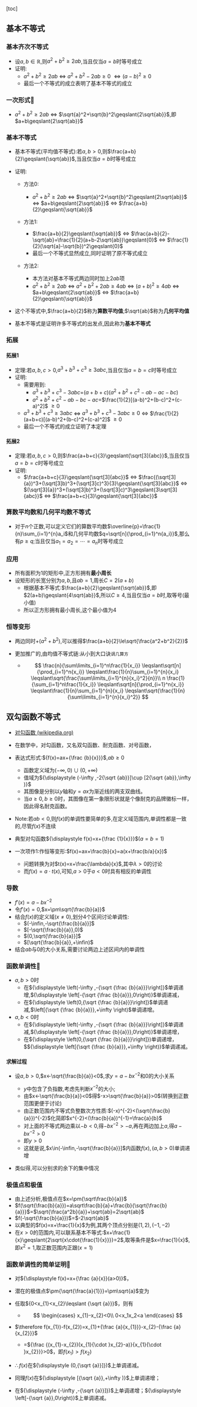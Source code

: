 [toc]

## 基本不等式

### 基本齐次不等式

- 设$a,b\in\mathbb{R}$,则$a^2+b^2\geqslant{2ab}$,当且仅当$a=b$时等号成立
- 证明:
  - $a^2+b^2\geqslant{2ab}$ $\Leftrightarrow$ ${a^2+b^2-2ab\geqslant{0}}$ $\Leftrightarrow{(a-b)^2\geqslant{0}}$
  - 最后一个不等式的成立表明了基本不等式的成立

### 一次形式👺

- $a^2+b^2\geqslant{2ab}$ $\Leftrightarrow$ $\sqrt{a}^2+\sqrt{b}^2\geqslant{2\sqrt{ab}}$,即$a+b\geqslant{2\sqrt{ab}}$

### 基本不等式

- 基本不等式(平均值不等式):若$a,b>0$,则$\frac{a+b}{2}\geqslant{\sqrt{ab}}$,当且仅当$a=b$时等号成立

- 证明:

  - 方法0:
    - $a^2+b^2\geqslant{2ab}$ $\Leftrightarrow$ $\sqrt{a}^2+\sqrt{b}^2\geqslant{2\sqrt{ab}}$ $\Leftrightarrow$ $a+b\geqslant{2\sqrt{ab}}$ $\Leftrightarrow$ $\frac{a+b}{2}\geqslant{\sqrt{ab}}$
    
  - 方法1:
    - $\frac{a+b}{2}\geqslant{\sqrt{ab}}$ $\Leftrightarrow$ $\frac{a+b}{2}-\sqrt{ab}=\frac{1}{2}(a+b-2\sqrt{ab})\geqslant{0}$ $\Leftrightarrow$ $\frac{1}{2}(\sqrt{a}-\sqrt{b})^2\geqslant{0}$
    - 最后一个不等式显然成立,同时证明了原不等式成立

  - 方法2:
    - 本方法对基本不等式两边同时加上$2ab$项
    - $a^2+b^2\geqslant 2ab$ $\Leftrightarrow$ $a^2+b^2+2ab\geqslant{4ab}$ $\Leftrightarrow$ $(a+b)^2\geqslant{4ab}$ $\Leftrightarrow$ $a+b\geqslant{2\sqrt{ab}}$ $\Leftrightarrow$ $\frac{a+b}{2}\geqslant{\sqrt{ab}}$

- 这个不等式中,$\frac{a+b}{2}$称为**算数平均值**;$\sqrt{ab}$称为**几何平均值**

- 基本不等式是证明许多不等式的出发点,因此称为**基本不等式**

### 拓展

#### 拓展1

- 定理:若$a,b,c>0$,$a^3+b^3+c^3\geqslant{3abc}$,当且仅当$a=b=c$时等号成立
- 证明:
  - 需要用到:
    - $a^3+b^3+c^3-3abc$=$(a+b+c)(a^2+b^2+c^2-ab-ac-bc)$
    - $a^2+b^2+c^2-ab-bc-ac$=$\frac{1}{2}[(a-b)^2+(b-c)^2+(c-a)^2]$ $\geqslant{0}$
  - $a^3+b^3+c^3\geqslant{3abc}$ $\Leftrightarrow$ $a^3+b^3+c^3-{3abc}\geqslant{0}$ $\Leftrightarrow$ $\frac{1}{2}(a+b+c)[(a-b)^2+(b-c)^2+(c-a)^2]$ $\geqslant{0}$
  - 最后一个不等式的成立证明了本定理

#### 拓展2

- 定理:若$a,b,c>0$,则$\frac{a+b+c}{3}\geqslant{\sqrt[3]{abc}}$,当且仅当$a=b=c$时等号成立
- 证明:
  - $\frac{a+b+c}{3}\geqslant{\sqrt[3]{abc}}$ $\Leftrightarrow$ $\frac{(\sqrt[3]{a})^3+(\sqrt[3]b)^3+(\sqrt[3]c)^3}{3}\geqslant{\sqrt[3]{abc}}$ $\Leftrightarrow$ $(\sqrt[3]{a})^3+(\sqrt[3]b)^3+(\sqrt[3]c)^3\geqslant{3\sqrt[3]{abc}}$ $\Leftrightarrow$ $\frac{a+b+c}{3}\geqslant{\sqrt[3]{abc}}$

### 算数平均数和几何平均数不等式

- 对于$n$个正数,可以定义它们的算数平均数$\overline{p}=\frac{1}{n}\sum_{i=1}^{n}a_i$和几何平均数$q=\sqrt[n]{\prod_{i=1}^n{a_i}}$,那么有$p\geqslant{q}$;当且仅当$a_1=a_2=\cdots=a_n$时等号成立



### 应用

- 所有面积为1的矩形中,正方形拥有**最小周长**
- 设矩形的长宽分别为$a,b$,且$ab=1$,周长$C=2(a+b)$
  - 根据基本不等式:$\frac{a+b}{2}\geqslant{\sqrt{ab}}$,即$2(a+b)\geqslant{4\sqrt{ab}}$,所以$C\geqslant{4}$,当且仅当$a=b$时,取等号(最小值)
  - 所以正方形拥有最小周长,这个最小值为4

### 恒等变形

- 两边同时$+(a^2+b^2)$,可以推得$\frac{a+b}{2}\le\sqrt{\frac{a^2+b^2}{2}}$

- 更加推广的,由均值不等式链:从小到大口诀`调几算方`

  - $$
    \frac{n}{\sum\limits_{i=1}^n\frac{1}{x_i}}
    \leqslant\sqrt[n]{\prod_{i=1}^n{x_i}}
    \leqslant\frac{1}{n}\sum_{i=1}^{n}{x_i}
    \leqslant\sqrt{\frac{\sum\limits_{i=1}^{n}{x_i}^2}{n}}\\
    n \frac{1}{\sum_{i=1}^n\frac{1}{x_i}}
    \leqslant\sqrt[n]{\prod_{i=1}^n{x_i}}
    \leqslant\frac{1}{n}\sum_{i=1}^{n}{x_i}
    \leqslant\sqrt{\frac{1}{n}{\sum\limits_{i=1}^{n}{x_i}^2}}
    $$


## 双勾函数不等式

- [对勾函数  (wikipedia.org)](https://zh.wikipedia.org/zh-sg/對勾函数)
- 在数学中，对勾函数，又名双勾函数、耐克函数、对号函数，
- 表达式形式:${f(x)=ax+{\frac {b}{x}}}$,${ab\geqslant 0}$
  - 函数定义域为$(-\infty,0)\cup(0,+\infty)$
  - 值域为${\displaystyle (-\infty ,-2{\sqrt {ab}}]\cup [2{\sqrt {ab}},\infty )}$
  - 其图像是分别以$y$轴和${\displaystyle y=ax}$为渐近线的两支双曲线。
  - 当${\displaystyle a\geq 0,b\geq 0}$时，其图像在第一象限形状就是个像耐克的品牌徽标一样，因此得名耐克函数。

- Note:若$ab<0$,则$f(x)$的单调性要简单的多,在定义域范围内,单调性都是一致的,尽管$f(x)$不连续
- 典型对勾函数${\displaystyle f(x)=x+{\frac {1}{x}}}$($a=b=1$)
- 一次项作1:作恒等变形:$f(x)=ax+\frac{b}{x}=a(x+\frac{b/a}{x})$
  - 问题转换为对$t(x)=x+\frac{\lambda}{x}$,其中$\lambda>0$的讨论
  - 而$f(x)=a\cdot t(x)$,可知,$a>0$于$a<0$时具有相反的单调性

### 导数

- $f'(x)=a-bx^{-2}$
- 令$f'(x)=0$,$x=\pm\sqrt{\frac{b}{a}}$
- 结合$f(x)$的定义域$(x\neq0)$,划分4个区间讨论单调性:
  - $(-\infin,-\sqrt{\frac{b}{a}}]$
  - $[-\sqrt{\frac{b}{a}},0)$
  - $(0,\sqrt{\frac{b}{a}}]$
  - $[\sqrt{\frac{b}{a}},+\infin)$
- 结合$ab$与0的大小关系,需要讨论两边上述区间内的单调性

### 函数单调性🎈

- $a,b>0$时
  - 在${\displaystyle \left(-\infty ,-{\sqrt {\frac {b}{a}}}\right]}$单调递增,${\displaystyle \left[-{\sqrt {\frac {b}{a}}},0\right)}$单调递减，
  - 在${\displaystyle \left(0,{\sqrt {\frac {b}{a}}}\right]}$单调递减,$\left[{\sqrt {\frac {b}{a}}},+\infty \right)$单调递增。
- $a,b<0$时
  - 在${\displaystyle \left(-\infty ,-{\sqrt {\frac {b}{a}}}\right]}$单调递减,${\displaystyle \left[-{\sqrt {\frac {b}{a}}},0\right)}$单调递增，
  - 在${\displaystyle \left(0,{\sqrt {\frac {b}{a}}}\right]})单调递增，$${\displaystyle \left[{\sqrt {\frac {b}{a}}},+\infty \right)}$单调递减。

#### 求解过程

- 设$a,b>0$,$x<-\sqrt{\frac{b}{a}}<0$,求$y=a-bx^{-2}$和0的大小关系
  - $y$中包含了负指数,考虑先判断$x^{-2}$的大小;
  - 由$x<-\sqrt{\frac{b}{a}}<0$得$-x>\sqrt{\frac{b}{a}}>0$(转换到正数范围更便于讨论)
  - 由正数范围内不等式负整数次方性质:$(-x)^{-2}<(\sqrt{\frac{b}{a}})^{-2}$化简即$x^{-2}<(\frac{b}{a})^{-1}=\frac{a}{b}$
  - 对上面的不等式两边乘以$-b<0$,得$-bx^{-2}>-a$,再在两边加上$a$,得$a-bx^{-2}>0$
  - 即$y>0$
  - 这就是说,$x\in(-\infin,-\sqrt{\frac{b}{a}}]$内函数$f(x),(a,b>0)$单调递增

- 类似得,可以分别求的余下的集中情况

### 极值点和极值

- 由上述分析,极值点在$x=\pm{\sqrt\frac{b}{a}}$
- $f(\sqrt{\frac{b}{a}})=a\sqrt\frac{b}{a}+\frac{b}{\sqrt{\frac{b}{a}}}$=$\sqrt{\frac{a^2b}{a}}+\sqrt{ab}=2\sqrt{ab}$
- $f(-\sqrt{\frac{b}{a}})$=$-2\sqrt{ab}$
- 以典型的$f(x)=x+\frac{1}{x}$为例,其两个顶点分别是$(1,2),(-1,-2)$
- 在$x>0$的范围内,可以联系基本不等式:$x+\frac{1}{x}\geqslant{2\sqrt{x\cdot{\frac{1}{x}}}}=2$,取等条件是$x=\frac{1}{x}$,即$x^2=1$,取正数范围内正跟($x=1$)

### 函数单调性的简单证明🎈

- 对${\displaystyle f(x)=x+{\frac {a}{x}}(a>0)}$，

- 潜在的极值点$\pm{\sqrt{\frac{a}{1}}}=\pm\sqrt{a}$变为

- 任取${0<x_{1}<x_{2}\leqslant {\sqrt {a}}}$，则有

  - $$
    \begin{cases}
        x_{1}-x_{2}<0\\
        0<x_1x_2<a
    \end{cases}
    $$

- $\therefore f(x_{1})-f(x_{2})=x_{1}+{\frac {a}{x_{1}}}-x_{2}-{\frac {a}{x_{2}}}$
  - =${\frac {(x_{1}-x_{2})(x_{1}{\cdot }x_{2}-a)}{x_{1}{\cdot }x_{2}}}>0$，即${\displaystyle f(x_{1})>f(x_{2})}$
- ${\displaystyle \therefore f(x)}$在${\displaystyle (0,{\sqrt {a}}]})$上单调递减。
- 同理$f(x)$在${\displaystyle [{\sqrt {a}},+\infty )}$上单调递增；
- 在${\displaystyle (-\infty ,-{\sqrt {a}}]})$上单调递增；${\displaystyle \left[-{\sqrt {a}},0\right)}$上单调递减。



